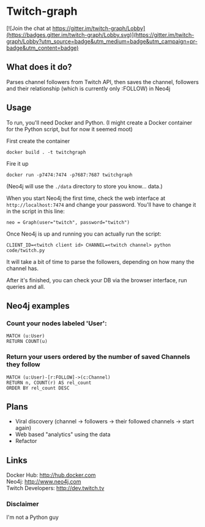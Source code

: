 # Twitch-graph

[![Join the chat at https://gitter.im/twitch-graph/Lobby](https://badges.gitter.im/twitch-graph/Lobby.svg)](https://gitter.im/twitch-graph/Lobby?utm_source=badge&utm_medium=badge&utm_campaign=pr-badge&utm_content=badge)

## What does it do?

Parses channel followers from Twitch API, then saves the channel, followers and their relationship (which is currently only :FOLLOW) in Neo4j

## Usage

To run, you'll need Docker and Python. (I might create a Docker container for the Python script, but for now it seemed moot)

First create the container
```
docker build . -t twitchgraph
```

Fire it up
```
docker run -p7474:7474 -p7687:7687 twitchgraph
```
(Neo4j will use the ```./data``` directory to store you know... data.)

When you start Neo4j the first time, check the web interface at ```http://localhost:7474``` and change your password. You'll have to change it in the script in this line:
```
neo = Graph(user="twitch", password="twitch")
```

Once Neo4j is up and running you can actually run the script:
```
CLIENT_ID=<twitch client id> CHANNEL=<twitch channel> python code/twitch.py
```

It will take a bit of time to parse the followers, depending on how many the channel has.  

After it's finished, you can check your DB via the browser interface, run queries and all.

## Neo4j examples

### Count your nodes labeled 'User':
```
MATCH (u:User)
RETURN COUNT(u)
```

### Return your users ordered by the number of saved Channels they follow
```
MATCH (u:User)-[r:FOLLOW]->(c:Channel)
RETURN n, COUNT(r) AS rel_count
ORDER BY rel_count DESC
```

## Plans

* Viral discovery (channel -> followers -> their followed channels -> start again)
* Web based "analytics" using the data
* Refactor

## Links

Docker Hub: http://hub.docker.com  
Neo4j: http://www.neo4j.com  
Twitch Developers: http://dev.twitch.tv

### Disclaimer

I'm not a Python guy

